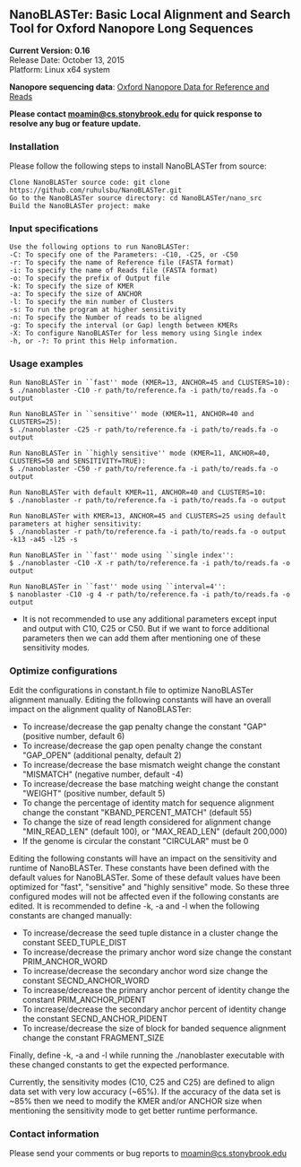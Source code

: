 ## NanoBLASTer: Basic Local Alignment and Search Tool for Oxford Nanopore Long Sequences  
**__Current Version: 0.16__**  
Release Date: October 13, 2015  
Platform: Linux x64 system

**Nanopore sequencing data**: [Oxford Nanopore Data for Reference and Reads](http://schatzlab.cshl.edu/data/nanocorr/)

**Please contact moamin@cs.stonybrook.edu for quick response to resolve any bug or feature update.**

### Installation
Please follow the following steps to install NanoBLASTer from source:
```
Clone NanoBLASTer source code: git clone https://github.com/ruhulsbu/NanoBLASTer.git
Go to the NanoBLASTer source directory: cd NanoBLASTer/nano_src 
Build the NanoBLASTer project: make
```  

### Input specifications
```
Use the following options to run NanoBLASTer:
-C: To specify one of the Parameters: -C10, -C25, or -C50
-r: To specify the name of Reference file (FASTA format)
-i: To specify the name of Reads file (FASTA format)
-o: To specify the prefix of Output file
-k: To specify the size of KMER
-a: To specify the size of ANCHOR
-l: To specify the min number of Clusters
-s: To run the program at higher sensitivity
-n: To specify the Number of reads to be aligned
-g: To specify the interval (or Gap) length between KMERs
-X: To configure NanoBLASTer for less memory using Single index
-h, or -?: To print this Help information.
```

### Usage examples
```
Run NanoBLASTer in ``fast'' mode (KMER=13, ANCHOR=45 and CLUSTERS=10):
$ ./nanoblaster -C10 -r path/to/reference.fa -i path/to/reads.fa -o output

Run NanoBLASTer in ``sensitive'' mode (KMER=11, ANCHOR=40 and CLUSTERS=25):
$ ./nanoblaster -C25 -r path/to/reference.fa -i path/to/reads.fa -o output

Run NanoBLASTer in ``highly sensitive'' mode (KMER=11, ANCHOR=40, CLUSTERS=50 and SENSITIVITY=TRUE):
$ ./nanoblaster -C50 -r path/to/reference.fa -i path/to/reads.fa -o output

Run NanoBLASTer with default KMER=11, ANCHOR=40 and CLUSTERS=10:
$ ./nanoblaster -r path/to/reference.fa -i path/to/reads.fa -o output

Run NanoBLASTer with KMER=13, ANCHOR=45 and CLUSTERS=25 using default parameters at higher sensitivity:
$ ./nanoblaster -r path/to/reference.fa -i path/to/reads.fa -o output -k13 -a45 -l25 -s

Run NanoBLASTer in ``fast'' mode using ``single index'':
$ ./nanoblaster -C10 -X -r path/to/reference.fa -i path/to/reads.fa -o output

Run NanoBLASTer in ``fast'' mode using ``interval=4'':
$ nanoblaster -C10 -g 4 -r path/to/reference.fa -i path/to/reads.fa -o output
```
* It is not recommended to use any additional parameters except input and output with C10, C25 or C50. But if we want to force additional parameters then we can add them after mentioning one of these sensitivity modes.

### Optimize configurations
Edit the configurations in constant.h file to optimize NanoBLASTer alignment manually. Editing the following constants will have an overall impact on the alignment quality of NanoBLASTer:
- To increase/decrease the gap penalty change the constant "GAP" (positive number, default 6)
- To increase/decrease the gap open penalty change the constant "GAP_OPEN" (additional penalty, default 2)
- To increase/decrease the base mismatch weight change the constant "MISMATCH" (negative number, default -4)
- To increase/decrease the base matching weight change the constant "WEIGHT" (positive number, default 5)
- To change the percentage of identity match for sequence alignment change the constant "KBAND_PERCENT_MATCH" (default 55)
- To change the size of read length considered for alignment change "MIN_READ_LEN" (default 100), or "MAX_READ_LEN" (default 200,000)
- If the genome is circular the constant "CIRCULAR" must be 0  

Editing the following constants will have an impact on the sensitivity and runtime of NanoBLASTer. These constants have been defined with the default values for NanoBLASTer. Some of these default values have been optimized for "fast", "sensitive" and "highly sensitive" mode. So these three configured modes will not be affected even if the following constants are edited. It is recommended to define -k, -a and -l when the following constants are changed manually:
- To increase/decrease the seed tuple distance in a cluster change the constant SEED_TUPLE_DIST
- To increase/decrease the primary anchor word size change the constant PRIM_ANCHOR_WORD
- To increase/decrease the secondary anchor word size change the constant SECND_ANCHOR_WORD
- To increase/decrease the primary anchor percent of identity change the constant PRIM_ANCHOR_PIDENT 
- To increase/decrease the secondary anchor percent of identity change the constant SECND_ANCHOR_PIDENT
- To increase/decrease the size of block for banded sequence alignment change the constant FRAGMENT_SIZE

Finally, define -k, -a and -l while running the ./nanoblaster executable with these changed constants to get the expected performance.

Currently, the sensitivity modes (C10, C25 and C25) are defined to align data set with very low accuracy (~65%). If the accuracy of the data set is ~85% then we need to modify the KMER and/or ANCHOR size when mentioning the sensitivity mode to get better runtime performance.

### Contact information
Please send your comments or bug reports to moamin@cs.stonybrook.edu 
